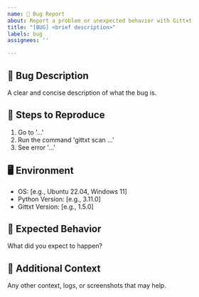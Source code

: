 ```yaml
---
name: 🐛 Bug Report
about: Report a problem or unexpected behavior with Gittxt
title: "[BUG] <brief description>"
labels: bug
assignees: ''

---
```


## 🐞 Bug Description
A clear and concise description of what the bug is.

## 🔄 Steps to Reproduce
1. Go to '...'
2. Run the command 'gittxt scan ...'
3. See error '...'

## 🖥️ Environment
- OS: [e.g., Ubuntu 22.04, Windows 11]
- Python Version: [e.g., 3.11.0]
- Gittxt Version: [e.g., 1.5.0]

## 🤔 Expected Behavior
What did you expect to happen?

## 🧩 Additional Context
Any other context, logs, or screenshots that may help.
